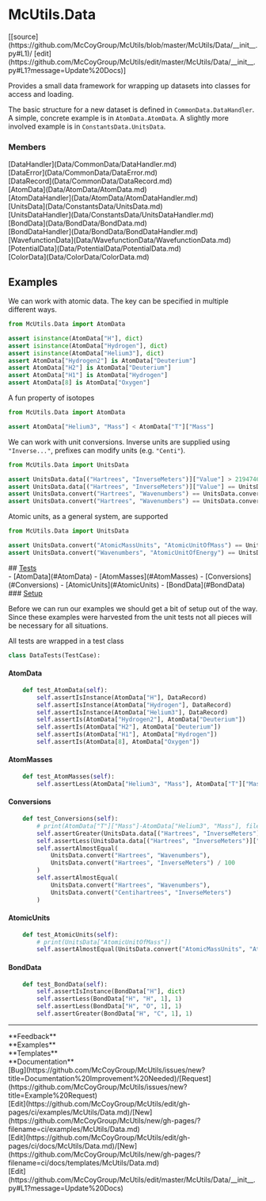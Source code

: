 # <a id="McUtils.Data">McUtils.Data</a> 
<div class="docs-source-link" markdown="1">
[[source](https://github.com/McCoyGroup/McUtils/blob/master/McUtils/Data/__init__.py#L1)/
[edit](https://github.com/McCoyGroup/McUtils/edit/master/McUtils/Data/__init__.py#L1?message=Update%20Docs)]
</div>
    
Provides a small data framework for wrapping up datasets into classes for access and loading.

The basic structure for a new dataset is defined in `CommonData.DataHandler`.
A simple, concrete example is in `AtomData.AtomData`.
A slightly more involved example is in `ConstantsData.UnitsData`.

### Members
<div class="container alert alert-secondary bg-light">
  <div class="row">
   <div class="col" markdown="1">
[DataHandler](Data/CommonData/DataHandler.md)   
</div>
   <div class="col" markdown="1">
[DataError](Data/CommonData/DataError.md)   
</div>
   <div class="col" markdown="1">
[DataRecord](Data/CommonData/DataRecord.md)   
</div>
</div>
  <div class="row">
   <div class="col" markdown="1">
[AtomData](Data/AtomData/AtomData.md)   
</div>
   <div class="col" markdown="1">
[AtomDataHandler](Data/AtomData/AtomDataHandler.md)   
</div>
   <div class="col" markdown="1">
[UnitsData](Data/ConstantsData/UnitsData.md)   
</div>
</div>
  <div class="row">
   <div class="col" markdown="1">
[UnitsDataHandler](Data/ConstantsData/UnitsDataHandler.md)   
</div>
   <div class="col" markdown="1">
[BondData](Data/BondData/BondData.md)   
</div>
   <div class="col" markdown="1">
[BondDataHandler](Data/BondData/BondDataHandler.md)   
</div>
</div>
  <div class="row">
   <div class="col" markdown="1">
[WavefunctionData](Data/WavefunctionData/WavefunctionData.md)   
</div>
   <div class="col" markdown="1">
[PotentialData](Data/PotentialData/PotentialData.md)   
</div>
   <div class="col" markdown="1">
[ColorData](Data/ColorData/ColorData.md)   
</div>
</div>
  <div class="row">
   <div class="col" markdown="1">
   
</div>
   <div class="col" markdown="1">
   
</div>
   <div class="col" markdown="1">
   
</div>
</div>
</div>





## Examples
We can work with atomic data. The key can be specified in multiple different ways.

```python
from McUtils.Data import AtomData

assert isinstance(AtomData["H"], dict)
assert isinstance(AtomData["Hydrogen"], dict)
assert isinstance(AtomData["Helium3"], dict)
assert AtomData["Hydrogen2"] is AtomData["Deuterium"]
assert AtomData["H2"] is AtomData["Deuterium"]
assert AtomData["H1"] is AtomData["Hydrogen"]
assert AtomData[8] is AtomData["Oxygen"]
```

A fun property of isotopes

```python
from McUtils.Data import AtomData

assert AtomData["Helium3", "Mass"] < AtomData["T"]["Mass"]
```

We can work with unit conversions. Inverse units are supplied using `"Inverse..."`, prefixes can modify units (e.g. `"Centi"`).

```python
from McUtils.Data import UnitsData

assert UnitsData.data[("Hartrees", "InverseMeters")]["Value"] > 21947463.13
assert UnitsData.data[("Hartrees", "InverseMeters")]["Value"] == UnitsData.convert("Hartrees", "InverseMeters")
assert UnitsData.convert("Hartrees", "Wavenumbers") == UnitsData.convert("Hartrees", "InverseMeters") / 100
assert UnitsData.convert("Hartrees", "Wavenumbers") == UnitsData.convert("Centihartrees", "InverseMeters")
```

Atomic units, as a general system, are supported

```python
from McUtils.Data import UnitsData

assert UnitsData.convert("AtomicMassUnits", "AtomicUnitOfMass") == UnitsData.convert("AtomicMassUnits", "ElectronMass")
assert UnitsData.convert("Wavenumbers", "AtomicUnitOfEnergy") == UnitsData.convert("Wavenumbers", "Hartrees")
```















<div class="collapsible-section">
 <div class="collapsible-section collapsible-section-header" markdown="1">
## <a class="collapse-link" data-toggle="collapse" href="#Tests-5fef2e" markdown="1"> Tests</a> <a class="float-right" data-toggle="collapse" href="#Tests-5fef2e"><i class="fa fa-chevron-down"></i></a>
 </div>
 <div class="collapsible-section collapsible-section-body collapse show" id="Tests-5fef2e" markdown="1">
 - [AtomData](#AtomData)
- [AtomMasses](#AtomMasses)
- [Conversions](#Conversions)
- [AtomicUnits](#AtomicUnits)
- [BondData](#BondData)

<div class="collapsible-section">
 <div class="collapsible-section collapsible-section-header" markdown="1">
### <a class="collapse-link" data-toggle="collapse" href="#Setup-c19d21" markdown="1"> Setup</a> <a class="float-right" data-toggle="collapse" href="#Setup-c19d21"><i class="fa fa-chevron-down"></i></a>
 </div>
 <div class="collapsible-section collapsible-section-body collapse show" id="Setup-c19d21" markdown="1">
 
Before we can run our examples we should get a bit of setup out of the way.
Since these examples were harvested from the unit tests not all pieces
will be necessary for all situations.

All tests are wrapped in a test class
```python
class DataTests(TestCase):
```

 </div>
</div>

#### <a name="AtomData">AtomData</a>
```python
    def test_AtomData(self):
        self.assertIsInstance(AtomData["H"], DataRecord)
        self.assertIsInstance(AtomData["Hydrogen"], DataRecord)
        self.assertIsInstance(AtomData["Helium3"], DataRecord)
        self.assertIs(AtomData["Hydrogen2"], AtomData["Deuterium"])
        self.assertIs(AtomData["H2"], AtomData["Deuterium"])
        self.assertIs(AtomData["H1"], AtomData["Hydrogen"])
        self.assertIs(AtomData[8], AtomData["Oxygen"])
```

#### <a name="AtomMasses">AtomMasses</a>
```python
    def test_AtomMasses(self):
        self.assertLess(AtomData["Helium3", "Mass"], AtomData["T"]["Mass"])
```

#### <a name="Conversions">Conversions</a>
```python
    def test_Conversions(self):
        # print(AtomData["T"]["Mass"]-AtomData["Helium3", "Mass"], file=sys.stderr)
        self.assertGreater(UnitsData.data[("Hartrees", "InverseMeters")]["Value"], 21947463.13)
        self.assertLess(UnitsData.data[("Hartrees", "InverseMeters")]["Value"], 21947463.14)
        self.assertAlmostEqual(
            UnitsData.convert("Hartrees", "Wavenumbers"),
            UnitsData.convert("Hartrees", "InverseMeters") / 100
        )
        self.assertAlmostEqual(
            UnitsData.convert("Hartrees", "Wavenumbers"),
            UnitsData.convert("Centihartrees", "InverseMeters")
        )
```

#### <a name="AtomicUnits">AtomicUnits</a>
```python
    def test_AtomicUnits(self):
        # print(UnitsData["AtomicUnitOfMass"])
        self.assertAlmostEqual(UnitsData.convert("AtomicMassUnits", "AtomicUnitOfMass"), 1822.888486217313)
```

#### <a name="BondData">BondData</a>
```python
    def test_BondData(self):
        self.assertIsInstance(BondData["H"], dict)
        self.assertLess(BondData["H", "H", 1], 1)
        self.assertLess(BondData["H", "O", 1], 1)
        self.assertGreater(BondData["H", "C", 1], 1)
```

 </div>
</div>






---


<div markdown="1" class="text-secondary">
<div class="container">
  <div class="row">
   <div class="col" markdown="1">
**Feedback**   
</div>
   <div class="col" markdown="1">
**Examples**   
</div>
   <div class="col" markdown="1">
**Templates**   
</div>
   <div class="col" markdown="1">
**Documentation**   
</div>
   <div class="col" markdown="1">
   
</div>
   <div class="col" markdown="1">
   
</div>
   <div class="col" markdown="1">
   
</div>
</div>
  <div class="row">
   <div class="col" markdown="1">
[Bug](https://github.com/McCoyGroup/McUtils/issues/new?title=Documentation%20Improvement%20Needed)/[Request](https://github.com/McCoyGroup/McUtils/issues/new?title=Example%20Request)   
</div>
   <div class="col" markdown="1">
[Edit](https://github.com/McCoyGroup/McUtils/edit/gh-pages/ci/examples/McUtils/Data.md)/[New](https://github.com/McCoyGroup/McUtils/new/gh-pages/?filename=ci/examples/McUtils/Data.md)   
</div>
   <div class="col" markdown="1">
[Edit](https://github.com/McCoyGroup/McUtils/edit/gh-pages/ci/docs/McUtils/Data.md)/[New](https://github.com/McCoyGroup/McUtils/new/gh-pages/?filename=ci/docs/templates/McUtils/Data.md)   
</div>
   <div class="col" markdown="1">
[Edit](https://github.com/McCoyGroup/McUtils/edit/master/McUtils/Data/__init__.py#L1?message=Update%20Docs)   
</div>
   <div class="col" markdown="1">
   
</div>
   <div class="col" markdown="1">
   
</div>
   <div class="col" markdown="1">
   
</div>
</div>
</div>
</div>